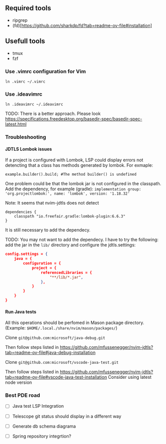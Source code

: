 ## Required tools
- ripgrep
- (fd)[https://github.com/sharkdp/fd?tab=readme-ov-file#installation]

## Usefull tools
- tmux
- fzf

### Use .vimrc configuration for Vim

`ln .vimrc ~/.vimrc`

### Use .ideavimrc


`ln .ideavimrc ~/.ideavimrc`

TODO: There is a better approach. Please look https://specifications.freedesktop.org/basedir-spec/basedir-spec-latest.html


### Troubleshooting

#### JDTLS Lombok issues

If a project is configured with Lombok, LSP could display errors not detencting that a class has methods generated by lombok. For exmaple:

```
example.builder().build; #The method builder() is undefined
```

One problem could be that the lombok jar is not configured in the classpath. Add the dependency, for example (gradle):
`implementation group: 'org.projectlombok:', name: 'lombok', version: '1.18.32'`

Note: It seems that nvim-jdtls does not detect 

```
dependencies {
    classpath "io.freefair.gradle:lombok-plugin:6.6.3"
}
```
It is still necessary to add the dependecy.

TODO: You may not want to add the dependecy. I have to try the following: add the jar in the `lib/` directory and configure the jdtls.settings:

```json
config.settings = {
    java = {
        configuration = {
            project = {
                referencedLibraries = {
                    "**/lib/*.jar",
                },
            }
        }
    }
}
```
#### Run Java tests

All this operations should be perfomed in Mason package directory. (Example: `$HOME/.local./share/nvim/mason/packages/`)

Clone `git@github.com:microsoft/java-debug.git`

Then follow steps listed in https://github.com/mfussenegger/nvim-jdtls?tab=readme-ov-file#java-debug-installation

Clone `git@github.com:microsoft/vscode-java-test.git`

Then follow steps listed in https://github.com/mfussenegger/nvim-jdtls?tab=readme-ov-file#vscode-java-test-installation
Consider using latest node version 

### Best PDE road

- [ ] Java test LSP Integration
- [ ] Telescope git status should display in a different way
- [ ] Generate db schema diagrama
- [ ] Spring repository integrtion?


